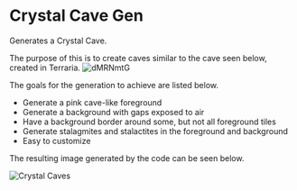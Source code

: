 # Crystal Cave Gen
Generates a Crystal Cave.

The purpose of this is to create caves similar to the cave seen below, created in Terraria.
![dMRNmtG](https://user-images.githubusercontent.com/82299803/129499940-432cddae-6b70-49b6-8a2f-be2aae166395.png)

The goals for the generation to achieve are listed below.
  - Generate a pink cave-like foreground
  - Generate a background with gaps exposed to air
  - Have a background border around some, but not all foreground tiles
  - Generate stalagmites and stalactites in the foreground and background
  - Easy to customize

The resulting image generated by the code can be seen below.

![Crystal Caves](https://user-images.githubusercontent.com/82299803/129500399-6a2ef456-4d19-4f98-9a5d-5cf897279f1f.png)


